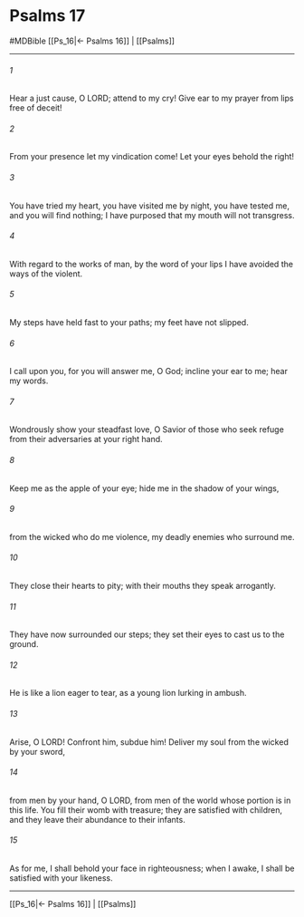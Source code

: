 # Psalms 17
#MDBible
[[Ps_16|← Psalms 16]] | [[Psalms]]

***

###### 1 
Hear a just cause, O LORD; attend to my cry! Give ear to my prayer from lips free of deceit! 

###### 2 
From your presence let my vindication come! Let your eyes behold the right! 

###### 3 
You have tried my heart, you have visited me by night, you have tested me, and you will find nothing; I have purposed that my mouth will not transgress. 

###### 4 
With regard to the works of man, by the word of your lips I have avoided the ways of the violent. 

###### 5 
My steps have held fast to your paths; my feet have not slipped. 

###### 6 
I call upon you, for you will answer me, O God; incline your ear to me; hear my words. 

###### 7 
Wondrously show your steadfast love, O Savior of those who seek refuge from their adversaries at your right hand. 

###### 8 
Keep me as the apple of your eye; hide me in the shadow of your wings, 

###### 9 
from the wicked who do me violence, my deadly enemies who surround me. 

###### 10 
They close their hearts to pity; with their mouths they speak arrogantly. 

###### 11 
They have now surrounded our steps; they set their eyes to cast us to the ground. 

###### 12 
He is like a lion eager to tear, as a young lion lurking in ambush. 

###### 13 
Arise, O LORD! Confront him, subdue him! Deliver my soul from the wicked by your sword, 

###### 14 
from men by your hand, O LORD, from men of the world whose portion is in this life. You fill their womb with treasure; they are satisfied with children, and they leave their abundance to their infants. 

###### 15 
As for me, I shall behold your face in righteousness; when I awake, I shall be satisfied with your likeness. 

***

[[Ps_16|← Psalms 16]] | [[Psalms]]
